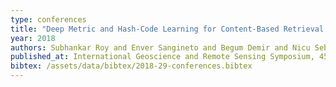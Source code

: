 ```yaml
---
type: conferences
title: "Deep Metric and Hash-Code Learning for Content-Based Retrieval of Remote Sensing Images"
year: 2018
authors: Subhankar Roy and Enver Sangineto and Begum Demir and Nicu Sebe
published_at: International Geoscience and Remote Sensing Symposium, 4539-4542, 2018
bibtex: /assets/data/bibtex/2018-29-conferences.bibtex 
---
```

